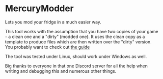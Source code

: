 # MercuryModder
Lets you mod your fridge in a much easier way.

This tool works with the assumption that you have two copies of your game - a clean one and a "dirty" (modded one). It uses the clean copy as a template to produce files which are then written over the "dirty" version. You probably want to check out [the guide](./GUIDE.md)

The tool was tested under Linux, should work under Windows as well.

Big thanks to everyone in that one Discord server for all the help when writing and debugging this and numerous other things.
